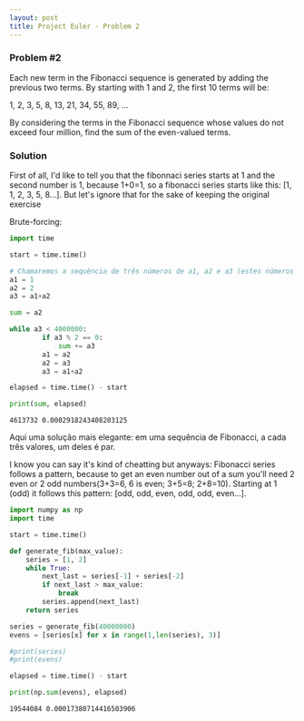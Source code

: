 ```yaml
---
layout: post
title: Project Euler - Problem 2
---
```

### Problem #2

Each new term in the Fibonacci sequence is generated by adding the previous two terms. By starting with 1 and 2, the first 10 terms will be:

1, 2, 3, 5, 8, 13, 21, 34, 55, 89, ...

By considering the terms in the Fibonacci sequence whose values do not exceed four million, find the sum of the even-valued terms.

### Solution

First of all, I'd like to tell you that the fibonnaci series starts at 1 and the second number is 1, because 1+0=1, so a fibonacci series starts like this: [1, 1, 2, 3, 5, 8...]. But let's ignore that for the sake of keeping the original exercise

Brute-forcing:


```python
import time

start = time.time()

# Chamaremos a sequência de três números de a1, a2 e a3 (estes números mudando constantemente)
a1 = 1
a2 = 2
a3 = a1+a2

sum = a2

while a3 < 4000000:
        if a3 % 2 == 0:
            sum += a3
        a1 = a2
        a2 = a3
        a3 = a1+a2

elapsed = time.time() - start

print(sum, elapsed)
```

    4613732 0.0002918243408203125


Aqui uma solução mais elegante: em uma sequência de Fibonacci, a cada três valores, um deles é par.

I know you can say it's kind of cheatting but anyways: Fibonacci series follows a pattern, because to get an even number out of a sum you'll need 2 even or 2 odd numbers(3+3=6, 6 is even; 3+5=8; 2+8=10). Starting at 1 (odd) it follows this pattern: [odd, odd, even, odd, odd, even...].


```python
import numpy as np
import time

start = time.time()

def generate_fib(max_value):
    series = [1, 2]
    while True:
        next_last = series[-1] + series[-2]
        if next_last > max_value:
            break
        series.append(next_last)
    return series

series = generate_fib(40000000)
evens = [series[x] for x in range(1,len(series), 3)]

#print(series)
#print(evens)

elapsed = time.time() - start

print(np.sum(evens), elapsed)
```

    19544084 0.00017380714416503906

